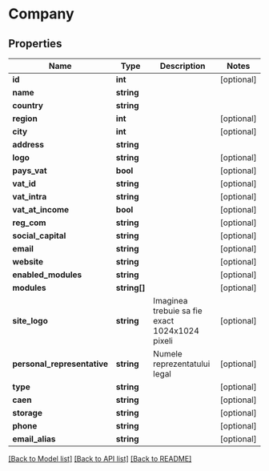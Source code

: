 # Company

## Properties
Name | Type | Description | Notes
------------ | ------------- | ------------- | -------------
**id** | **int** |  | [optional] 
**name** | **string** |  | 
**country** | **string** |  | 
**region** | **int** |  | [optional] 
**city** | **int** |  | [optional] 
**address** | **string** |  | 
**logo** | **string** |  | [optional] 
**pays_vat** | **bool** |  | [optional] 
**vat_id** | **string** |  | [optional] 
**vat_intra** | **string** |  | [optional] 
**vat_at_income** | **bool** |  | [optional] 
**reg_com** | **string** |  | [optional] 
**social_capital** | **string** |  | [optional] 
**email** | **string** |  | [optional] 
**website** | **string** |  | [optional] 
**enabled_modules** | **string** |  | [optional] 
**modules** | **string[]** |  | [optional] 
**site_logo** | **string** | Imaginea trebuie sa fie exact 1024x1024 pixeli | [optional] 
**personal_representative** | **string** | Numele reprezentatului legal | [optional] 
**type** | **string** |  | [optional] 
**caen** | **string** |  | [optional] 
**storage** | **string** |  | [optional] 
**phone** | **string** |  | [optional] 
**email_alias** | **string** |  | [optional] 

[[Back to Model list]](../README.md#documentation-for-models) [[Back to API list]](../README.md#documentation-for-api-endpoints) [[Back to README]](../README.md)



